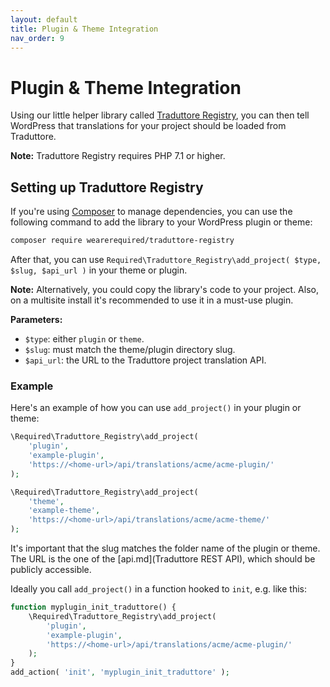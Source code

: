 ```yaml
---
layout: default
title: Plugin & Theme Integration
nav_order: 9
---
```


# Plugin & Theme Integration

Using our little helper library called [Traduttore Registry](https://github.com/wearerequired/traduttore-registry), you can then tell WordPress that translations for your project should be loaded from Traduttore.

**Note:** Traduttore Registry requires PHP 7.1 or higher.

## Setting up Traduttore Registry

If you're using [Composer](https://getcomposer.org/) to manage dependencies, you can use the following command to add the library to your WordPress plugin or theme:

```bash
composer require wearerequired/traduttore-registry
```

After that, you can use `Required\Traduttore_Registry\add_project( $type, $slug, $api_url )` in your theme or plugin.

**Note:** Alternatively, you could copy the library's code to your project. Also, on a multisite install it's recommended to use it in a must-use plugin.

**Parameters:**

* `$type`: either `plugin` or `theme`.
* `$slug`: must match the theme/plugin directory slug.
* `$api_url`: the URL to the Traduttore project translation API.

### Example

Here's an example of how you can use `add_project()` in your plugin or theme:

```php
\Required\Traduttore_Registry\add_project(
	'plugin',
	'example-plugin',
	'https://<home-url>/api/translations/acme/acme-plugin/'
);

\Required\Traduttore_Registry\add_project(
	'theme',
	'example-theme',
	'https://<home-url>/api/translations/acme/acme-theme/'
);
```

It's important that the slug matches the folder name of the plugin or theme. The URL is the one of the [api.md](Traduttore REST API), which should be publicly accessible.

Ideally you call `add_project()` in a function hooked to `init`, e.g. like this:

```php
function myplugin_init_traduttore() {
	\Required\Traduttore_Registry\add_project(
		'plugin',
		'example-plugin',
		'https://<home-url>/api/translations/acme/acme-plugin/'
	);
}
add_action( 'init', 'myplugin_init_traduttore' );
```
